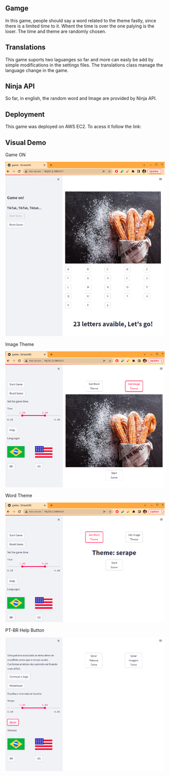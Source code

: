 ## Gamge 

In this game, people should say a word related to the theme fastly, since there is a limited time to it. Whent the time is over the one palying is the loser.
The time and theme are randomly chosen.


## Translations

This game suports two laguanges so far and more can easly be add by simple modifications in the settings files.
The translations class manage the language change in the game.


## Ninja API


So far, in english, the random word and Image are provided by Ninja API.

## Deployment 

This game was deployed on AWS EC2. 
To acess it follow the link:

## Visual Demo

Game ON

![GameOn](demo_imgs/gameon.png)

Image Theme

![imagetheme](demo_imgs/imageTheme.png)

Word Theme

![wrodtheme](demo_imgs/wordTheme.png)

PT-BR Help Button

![help](demo_imgs/BR_help.png)






